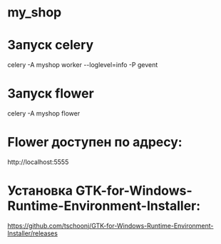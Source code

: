 # my_shop
# Запуск celery
celery -A myshop  worker --loglevel=info -P gevent
# Запуск flower
celery -A myshop flower 
# Flower доступен по адресу:
http://localhost:5555
# Установка GTK-for-Windows-Runtime-Environment-Installer:
https://github.com/tschoonj/GTK-for-Windows-Runtime-Environment-Installer/releases

